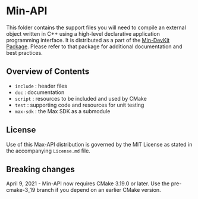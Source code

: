 # Min-API

This folder contains the support files you will need to compile an external object written in C++ using a high-level declarative application programming interface. It is distributed as a part of the [Min-DevKit Package](https://github.com/Cycling74/min-devkit). Please refer to that package for additional documentation and best practices.

## Overview of Contents

* `include` : header files
* `doc` : documentation
* `script` : resources to be included and used by CMake
* `test` : supporting code and resources for unit testing
* `max-sdk` : the Max SDK as a submodule

## License

Use of this Max-API distribution is governed by the MIT License as stated in the accompanying `License.md` file.

## Breaking changes

April 9, 2021 - Min-API now requires CMake 3.19.0 or later. Use the pre-cmake-3_19 branch if you depend on an earlier CMake version.
